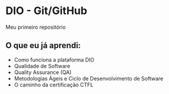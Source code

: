# DIO - Git/GitHub
Meu primeiro repositório

## O que eu já aprendi:
- Como funciona a plataforma DIO
- Qualidade de Software
- Quality Assurance (QA)
- Metodologias Ágeis e Ciclo de Desenvolvimento de Software
- O caminho da certificação CTFL
